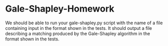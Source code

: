 # Gale-Shapley-Homework

We should be able to run your gale-shapley.py script with the name of a file containing input in the format shown in the tests. It should output a file describing a matching produced by the Gale-Shapley algorithm in the format shown in the tests.
